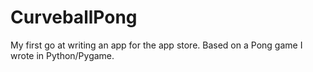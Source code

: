 # CurveballPong
My first go at writing an app for the app store. Based on a Pong game I wrote in Python/Pygame.

